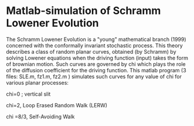 # Matlab-simulation of Schramm Lowener Evolution
The Schramm Lowener Evolution is a "young" mathematical branch (1999) concerned with the conformally invariant stochastic process. This theory describes a class of random planar curves, obtained (by Schramm) by solving Lowener equations when the driving function (input) takes the form of brownian motion. Such curves are governed by chi which plays the role of the diffusion coefficient for the driving function.
This matlab program (3 files: SLE.m, fz1.m, fz2.m ) simulates such curves for any value of chi for various planar processes:

chi=0 ; vertical slit

chi=2,  Loop Erased Random Walk (LERW)

chi =8/3, Self-Avoiding Walk
